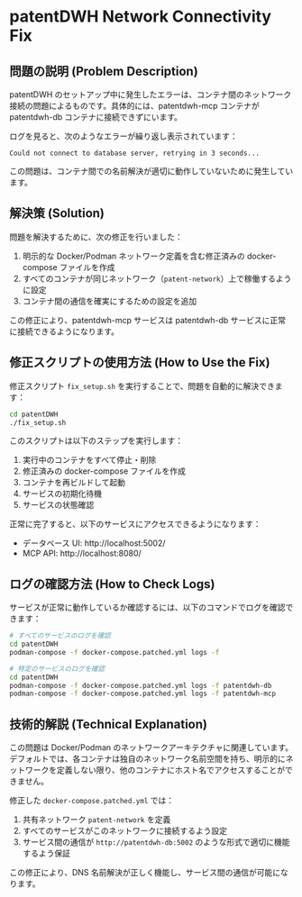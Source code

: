 # patentDWH Network Connectivity Fix

## 問題の説明 (Problem Description)

patentDWH のセットアップ中に発生したエラーは、コンテナ間のネットワーク接続の問題によるものです。具体的には、patentdwh-mcp コンテナが patentdwh-db コンテナに接続できずにいます。

ログを見ると、次のようなエラーが繰り返し表示されています：
```
Could not connect to database server, retrying in 3 seconds...
```

この問題は、コンテナ間での名前解決が適切に動作していないために発生しています。

## 解決策 (Solution)

問題を解決するために、次の修正を行いました：

1. 明示的な Docker/Podman ネットワーク定義を含む修正済みの docker-compose ファイルを作成
2. すべてのコンテナが同じネットワーク（`patent-network`）上で稼働するように設定
3. コンテナ間の通信を確実にするための設定を追加

この修正により、patentdwh-mcp サービスは patentdwh-db サービスに正常に接続できるようになります。

## 修正スクリプトの使用方法 (How to Use the Fix)

修正スクリプト `fix_setup.sh` を実行することで、問題を自動的に解決できます：

```bash
cd patentDWH
./fix_setup.sh
```

このスクリプトは以下のステップを実行します：

1. 実行中のコンテナをすべて停止・削除
2. 修正済みの docker-compose ファイルを作成
3. コンテナを再ビルドして起動
4. サービスの初期化待機
5. サービスの状態確認

正常に完了すると、以下のサービスにアクセスできるようになります：

- データベース UI: http://localhost:5002/
- MCP API: http://localhost:8080/

## ログの確認方法 (How to Check Logs)

サービスが正常に動作しているか確認するには、以下のコマンドでログを確認できます：

```bash
# すべてのサービスのログを確認
cd patentDWH
podman-compose -f docker-compose.patched.yml logs -f

# 特定のサービスのログを確認
cd patentDWH
podman-compose -f docker-compose.patched.yml logs -f patentdwh-db
podman-compose -f docker-compose.patched.yml logs -f patentdwh-mcp
```

## 技術的解説 (Technical Explanation)

この問題は Docker/Podman のネットワークアーキテクチャに関連しています。デフォルトでは、各コンテナは独自のネットワーク名前空間を持ち、明示的にネットワークを定義しない限り、他のコンテナにホスト名でアクセスすることができません。

修正した `docker-compose.patched.yml` では：

1. 共有ネットワーク `patent-network` を定義
2. すべてのサービスがこのネットワークに接続するよう設定
3. サービス間の通信が `http://patentdwh-db:5002` のような形式で適切に機能するよう保証

この修正により、DNS 名前解決が正しく機能し、サービス間の通信が可能になります。

